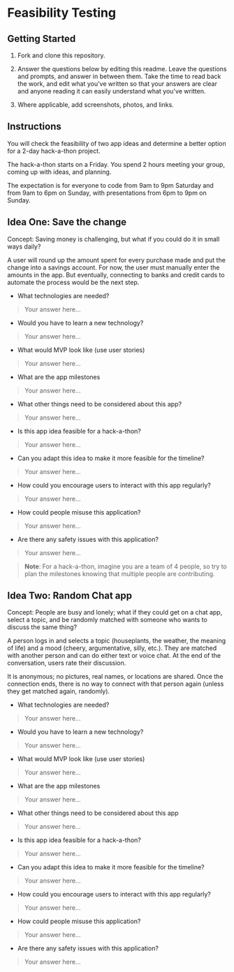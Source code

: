 # Feasibility Testing

## Getting Started

1. Fork and clone this repository.

1. Answer the questions below by editing this readme. Leave the questions and prompts, and answer in between them. Take the time to read back the work, and edit what you've written so that your answers are clear and anyone reading it can easily understand what you've written.

1. Where applicable, add screenshots, photos, and links.

## Instructions

You will check the feasibility of two app ideas and determine a better option for a 2-day hack-a-thon project.

The hack-a-thon starts on a Friday. You spend 2 hours meeting your group, coming up with ideas, and planning.

The expectation is for everyone to code from 9am to 9pm Saturday and from 9am to 6pm on Sunday, with presentations from 6pm to 9pm on Sunday.

## Idea One: Save the change

Concept: Saving money is challenging, but what if you could do it in small ways daily?

A user will round up the amount spent for every purchase made and put the change into a savings account. For now, the user must manually enter the amounts in the app. But eventually, connecting to banks and credit cards to automate the process would be the next step.

- What technologies are needed?

> Your answer here...

- Would you have to learn a new technology?

> Your answer here...

- What would MVP look like (use user stories)

> Your answer here...

- What are the app milestones

> Your answer here...

- What other things need to be considered about this app?

> Your answer here...

- Is this app idea feasible for a hack-a-thon?

> Your answer here...

- Can you adapt this idea to make it more feasible for the timeline?

> Your answer here...

- How could you encourage users to interact with this app regularly?

> Your answer here...

- How could people misuse this application?

> Your answer here...

- Are there any safety issues with this application?

> Your answer here...

> **Note**: For a hack-a-thon, imagine you are a team of 4 people, so try to plan the milestones knowing that multiple people are contributing.

## Idea Two: Random Chat app

Concept: People are busy and lonely; what if they could get on a chat app, select a topic, and be randomly matched with someone who wants to discuss the same thing?

A person logs in and selects a topic (houseplants, the weather, the meaning of life) and a mood (cheery, argumentative, silly, etc.). They are matched with another person and can do either text or voice chat. At the end of the conversation, users rate their discussion.

It is anonymous; no pictures, real names, or locations are shared. Once the connection ends, there is no way to connect with that person again (unless they get matched again, randomly).

- What technologies are needed?

> Your answer here...

- Would you have to learn a new technology?

> Your answer here...

- What would MVP look like (use user stories)

> Your answer here...

- What are the app milestones

> Your answer here...

- What other things need to be considered about this app

> Your answer here...

- Is this app idea feasible for a hack-a-thon?

> Your answer here...

- Can you adapt this idea to make it more feasible for the timeline?

> Your answer here...

- How could you encourage users to interact with this app regularly?

> Your answer here...

- How could people misuse this application?

> Your answer here...

- Are there any safety issues with this application?

> Your answer here...
